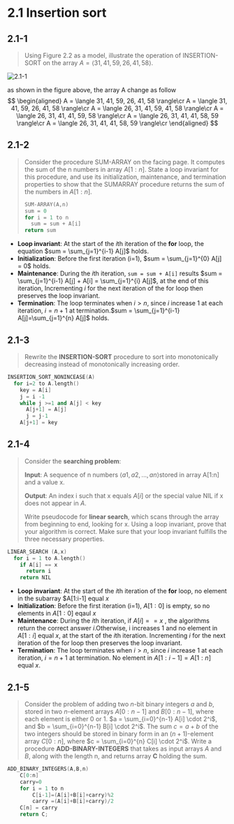 # 2.1 Insertion sort

## 2.1-1

> Using Figure 2.2 as a model, illustrate the operation of $\text{INSERTION-SORT}$ on the array $A = \langle 31, 41, 59, 26, 41, 58 \rangle$.

![2.1-1](../img/2.1-1.png)

as shown in the figure above, the array A change as follow
$$
\begin{aligned}
A = \langle 31, 41, 59, 26, 41, 58 \rangle\cr
A = \langle 31, 41, 59, 26, 41, 58 \rangle\cr
A = \langle 26, 31, 41, 59, 41, 58 \rangle\cr
A = \langle 26, 31, 41, 41, 59, 58 \rangle\cr
A = \langle 26, 31, 41, 41, 58, 59 \rangle\cr
A = \langle 26, 31, 41, 41, 58, 59 \rangle\cr
\end{aligned}
$$

## 2.1-2

> Consider the procedure SUM-ARRAY on the facing page. It computes the sum of
the n numbers in array $A[1:n]$. State a loop invariant for this procedure, and use
its initialization, maintenance, and termination properties to show that the SUMARRAY procedure returns the sum of the numbers in $A[1:n]$.
>
> ```cpp
> SUM-ARRAY(A,n)
> sum = 0
> for i = 1 to n
>   sum = sum + A[i]
> return sum
> ```

- **Loop invariant**: At the start of the *i*th iteration of the **for** loop, the equation $sum = \sum_{j=1}^{i-1} A[j]$ holds.
- **Initialization**: Before the first iteration (i=1), $sum = \sum_{j=1}^{0} A[j] = 0$ holds.
- **Maintenance**: During the *i*th iteration, `sum = sum + A[i]` results $sum = \sum_{j=1}^{i-1} A[j] + A[i] = \sum_{j=1}^{i} A[j]$, at the end of this iteration, Incrementing *i* for the next iteration of the for loop then preserves the loop invariant.
- **Termination**: The loop terminates when $i > n$, since *i* increase 1 at each iteration, $i=n+1$ at termination.$sum = \sum_{j=1}^{i-1} A[j]=\sum_{j=1}^{n} A[j]$ holds.

## 2.1-3

> Rewrite the **INSERTION-SORT** procedure to sort into monotonically decreasing instead of monotonically increasing order.

```cpp
INSERTION_SORT_NONINCEASE(A)
  for i=2 to A.length()
    key = A[i]
    j = i -1
    while j >=1 and A[j] < key
      A[j+1] = A[j]
      j = j-1
    A[j+1] = key 
```

## 2.1-4

> Consider the **searching problem**:
>
> **Input**: A sequence of n numbers $\langle a1 , a2,..., an \rangle$stored in array A[1:n] and a value x.
>
> **Output**: An index i such that x equals $A[i]$ or the special value NIL if x does not appear in $A$.
>
> Write pseudocode for **linear search**, which scans through the array from beginning to end, looking for x. Using a loop invariant, prove that your algorithm is correct. Make sure that your loop invariant fulfills the three necessary properties.

```C++
LINEAR_SEARCH (A,x)
  for i = 1 to A.length()
    if A[i] == x 
      return i
    return NIL
```

- **Loop invariant**: At the start of the *i*th iteration of the **for** loop, no element in the subarray $A[1:i-1] equal $x$
- **Initialization**: Before the first iteration (i=1), $A[1:0]$ is empty, so no elements in $A[1:0]$ eqaul $x$
- **Maintenance**: During the *i*th iteration, if $A[i]==x$ , the algorithms return the correct answer $i$.Otherwise, i increases $1$ and no element in $A[1:i]$ equal $x$, at the start of the *i*th iteration. Incrementing *i* for the next iteration of the for loop then preserves the loop invariant.
- **Termination**: The loop terminates when $i > n$, since *i* increase 1 at each iteration, $i=n+1$ at termination. No element in $A[1:i-1]=A[1:n]$ equal $x$.

## 2.1-5

> Consider the problem of adding two *n*-bit binary integers $a$ and $b$, stored in two $n$-element arrays $A[0:n-1]$ and $B[0:n-1]$, where each element is either $0$ or $1$. $a = \sum_{i=0}^{n-1} A[i] \cdot 2^i$, and $b = \sum_{i=0}^{n-1} B[i] \cdot 2^i$. The sum $c = a + b$ of the two integers should be stored in binary form in an ($n+1$)-element array $C[0:n]$, where $c = \sum_{i=0}^{n} C[i] \cdot 2^i$. Write a procedure **ADD-BINARY-INTEGERS** that takes as input arrays $A$ and $B$, along with the length n, and returns array **C** holding the sum.

```C++
ADD_BINARY_INTEGERS(A,B,n)
    C[0:n]
    carry=0
    for i = 1 to n
        C[i-1]=(A[i]+B[i]+carry)%2
        carry =(A[i]+B[i]+carry)/2
    C[n] = carry
    return C;
```
